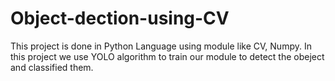 # Object-dection-using-CV
This project is done in Python Language using module like CV, Numpy. 
In this project we use YOLO algorithm to train our module to detect the obeject and classified them.

